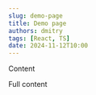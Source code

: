 ```yaml
---
slug: demo-page
title: Demo page
authors: dmitry
tags: [React, TS]
date: 2024-11-12T10:00
---
```


Content

<!-- truncate -->

Full content
